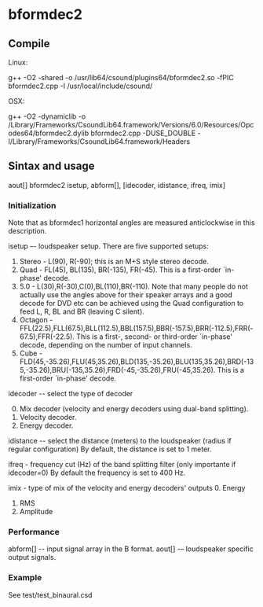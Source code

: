 # bformdec2

## Compile

Linux:

g++ -O2 -shared -o /usr/lib64/csound/plugins64/bformdec2.so -fPIC bformdec2.cpp -I /usr/local/include/csound/

OSX:

g++ -O2 -dynamiclib -o /Library/Frameworks/CsoundLib64.framework/Versions/6.0/Resources/Opcodes64/bformdec2.dylib bformdec2.cpp -DUSE_DOUBLE -I/Library/Frameworks/CsoundLib64.framework/Headers


## Sintax and usage

aout[] bformdec2 isetup, abform[], [idecoder, idistance, ifreq, imix]

### Initialization

Note that as bformdec1 horizontal angles are measured anticlockwise in this description.

isetup –- loudspeaker setup. There are five supported setups:

1. Stereo - L(90), R(-90); this is an M+S style stereo decode.
2.	Quad - FL(45), BL(135), BR(-135), FR(-45). This is a first-order `in-phase' decode.
3.	5.0 - L(30),R(-30),C(0),BL(110),BR(-110). Note that many people do not actually use the angles above for their speaker arrays and a good decode for DVD etc can be achieved using the Quad configuration to feed L, R, BL and BR (leaving C silent).
4.	Octagon - FFL(22.5),FLL(67.5),BLL(112.5),BBL(157.5),BBR(-157.5),BRR(-112.5),FRR(-67.5),FFR(-22.5). This is a first-, second- or third-order `in-phase' decode, depending on the number of input channels.
5.	Cube - FLD(45,-35.26),FLU(45,35.26),BLD(135,-35.26),BLU(135,35.26),BRD(-135,-35.26),BRU(-135,35.26),FRD(-45,-35.26),FRU(-45,35.26). This is a first-order `in-phase' decode.

idecoder -- select the type of decoder

0. Mix decoder (velocity and energy decoders using dual-band splitting).
1. Velocity decoder.
2. Energy decoder.

idistance -- select the distance (meters) to the loudspeaker (radius if regular configuration)
By default, the distance is set to 1 meter.

ifreq - frequency cut (Hz) of the band splitting filter (only importante if idecoder=0)
By default the frequency is set to 400 Hz.

imix - type of mix of the velocity and energy decoders' outputs
0. Energy
1. RMS
2. Amplitude

### Performance
abform[] -- input signal array in the B format.
aout[] -– loudspeaker specific output signals.

### Example
See test/test_binaural.csd